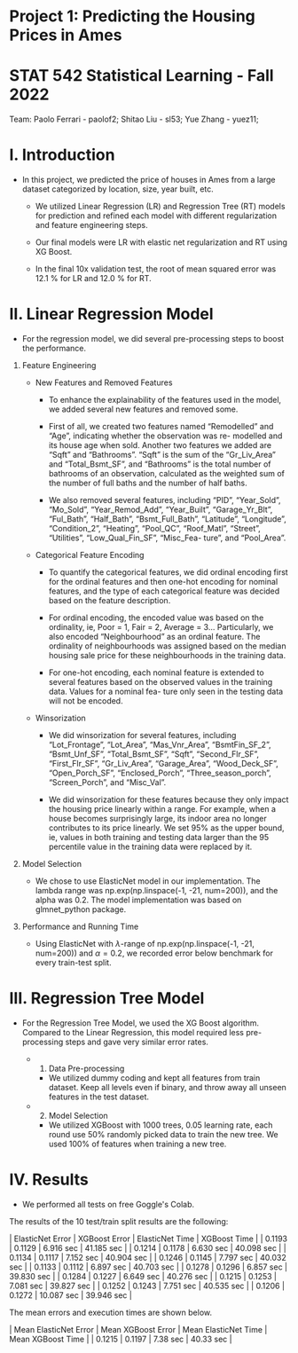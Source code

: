 # Project 1: Predicting the Housing Prices in Ames
# STAT 542 Statistical Learning - Fall 2022

Team:
Paolo Ferrari - paolof2; 
Shitao Liu - sl53; 
Yue Zhang - yuez11;


# I. Introduction

- In this project, we predicted the price of houses in Ames from a large dataset categorized by location, size, year built, etc.

    - We utilized Linear Regression (LR) and Regression Tree (RT) models for prediction and refined each model with different regularization and feature engineering steps.

    - Our final models were LR with elastic net regularization and RT using XG Boost.

    - In the final 10x validation test, the root of mean squared error was 12.1 % for LR and 12.0 % for RT.


# II. Linear Regression Model

- For the regression model, we did several pre-processing steps to boost the performance.

1. Feature Engineering

    - New Features and Removed Features

        - To enhance the explainability of the features used in the model, we added several new features and removed some.

        - First of all, we created two features named “Remodelled” and “Age”, indicating whether the observation was re- modelled and its house age when sold. Another two features we added are “Sqft” and “Bathrooms”. “Sqft” is the sum of the “Gr_Liv_Area” and “Total_Bsmt_SF”, and “Bathrooms” is the total number of bathrooms of an observation, calculated as the weighted sum of the number of full baths and the number of half baths.

        - We also removed several features, including “PID”, “Year_Sold”, “Mo_Sold”, “Year_Remod_Add”, “Year_Built”, “Garage_Yr_Blt”, “Ful_Bath”, “Half_Bath”, “Bsmt_Full_Bath”, “Latitude”, “Longitude”, “Condition_2”, “Heating”, “Pool_QC”, “Roof_Matl”, “Street”, “Utilities”, “Low_Qual_Fin_SF”, “Misc_Fea- ture”, and “Pool_Area”.

    - Categorical Feature Encoding
        - To quantify the categorical features, we did ordinal encoding first for the ordinal features and then one-hot encoding for nominal features, and the type of each categorical feature was decided based on the feature description.

        - For ordinal encoding, the encoded value was based on the ordinality, ie, Poor = 1, Fair = 2, Average = 3... Particularly, we also encoded “Neighbourhood” as an ordinal feature. The ordinality of neighbourhoods was assigned based on the median housing sale price for these neighbourhoods in the training data.

        - For one-hot encoding, each nominal feature is extended to several features based on the observed values in the training data. Values for a nominal fea- ture only seen in the testing data will not be encoded.

    - Winsorization
        - We did winsorization for several features, including “Lot_Frontage”, “Lot_Area”, “Mas_Vnr_Area”, “BsmtFin_SF_2”, “Bsmt_Unf_SF”, “Total_Bsmt_SF”, “Sqft”, “Second_Flr_SF”, “First_Flr_SF”, “Gr_Liv_Area”, “Garage_Area”, “Wood_Deck_SF”, “Open_Porch_SF”, “Enclosed_Porch”, “Three_season_porch”, “Screen_Porch”, and “Misc_Val”.

        - We did winsorization for these features because they only impact the housing price linearly within a range. For example, when a house becomes surprisingly large, its indoor area no longer contributes to its price linearly. We set 95% as the upper bound, ie, values in both training and testing data larger than the 95 percentile value in the training data were replaced by it.

2. Model Selection

    - We chose to use ElasticNet model in our implementation. The lambda range was np.exp(np.linspace(-1, -21, num=200)), and the alpha was 0.2. The model implementation was based on glmnet_python package.

3. Performance and Running Time

    - Using ElasticNet with $\lambda$-range of np.exp(np.linspace(-1, -21, num=200)) and $\alpha=0.2$, we recorded error below benchmark for every train-test split.


# III. Regression Tree Model

- For the Regression Tree Model, we used the XG Boost algorithm. Compared to the Linear Regression, this model required less pre-processing steps and gave very similar error rates.

    - 1. Data Pre-processing
        - We utilized dummy coding and kept all features from train dataset. Keep all levels even if binary, and throw away all unseen features in the test dataset.

    - 2. Model Selection
        - We utilized XGBoost with 1000 trees, 0.05 learning rate, each round use 50% randomly picked data to train the new tree. We used 100% of features when training a new tree.


# IV. Results

- We performed all tests on free Goggle's Colab.

The results of the 10 test/train split results are the following:

| ElasticNet Error | XGBoost Error | ElasticNet Time | XGBoost Time |
|      0.1193      |     0.1129    |    6.916 sec    |   41.185 sec |
|      0.1214      |     0.1178    |    6.630 sec    |   40.098 sec |
|      0.1134      |     0.1117    |    7.152 sec    |   40.904 sec |
|      0.1246      |     0.1145    |    7.797 sec    |   40.032 sec |
|      0.1133      |     0.1112    |    6.897 sec    |   40.703 sec |
|      0.1278      |     0.1296    |    6.857 sec    |   39.830 sec |
|      0.1284      |     0.1227    |    6.649 sec    |   40.276 sec |
|      0.1215      |     0.1253    |    7.081 sec    |   39.827 sec |
|      0.1252      |     0.1243    |    7.751 sec    |   40.535 sec |
|      0.1206      |     0.1272    |    10.087 sec   |   39.946 sec |

The mean errors and execution times are shown below.

| Mean ElasticNet Error | Mean XGBoost Error | Mean ElasticNet Time | Mean XGBoost Time |
|          0.1215       |        0.1197      |       7.38 sec       |     40.33 sec     |
